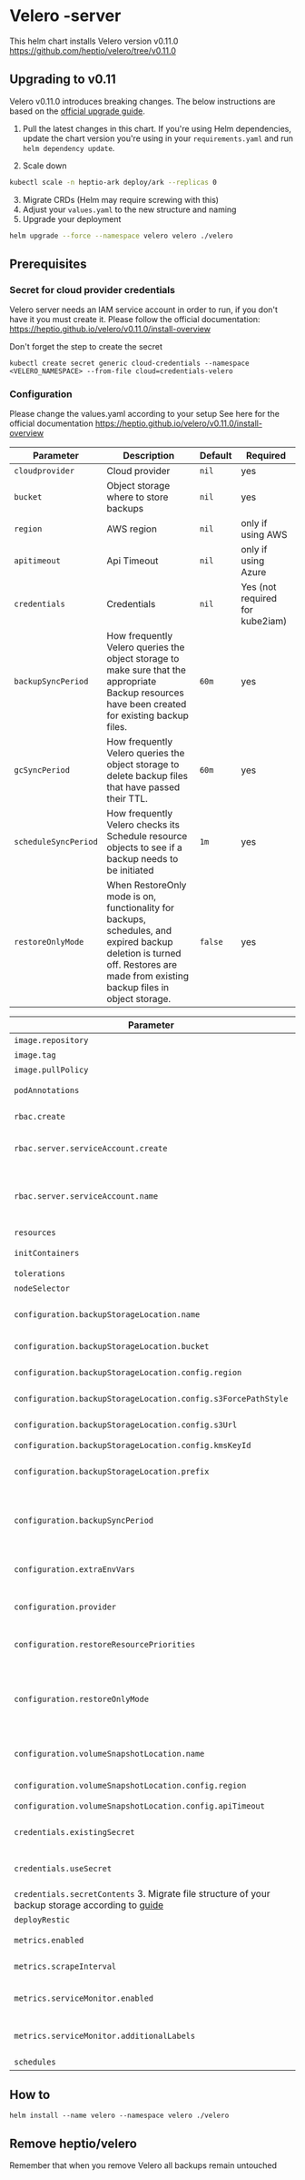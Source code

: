 # Velero -server

This helm chart installs Velero version v0.11.0
https://github.com/heptio/velero/tree/v0.11.0

## Upgrading to v0.11

Velero v0.11.0 introduces breaking changes. The below instructions are based on the [official upgrade guide](https://heptio.github.io/velero/v0.11.0/migrating-to-velero).

1. Pull the latest changes in this chart. If you're using Helm dependencies, update the chart version you're using in your `requirements.yaml` and run `helm dependency update`.

2. Scale down

```sh
kubectl scale -n heptio-ark deploy/ark --replicas 0
```

3. Migrate CRDs (Helm may require screwing with this)
4. Adjust your `values.yaml` to the new structure and naming
5. Upgrade your deployment

```sh
helm upgrade --force --namespace velero velero ./velero
```

## Prerequisites

### Secret for cloud provider credentials
Velero server needs an IAM service account in order to run, if you don't have it you must create it.
Please follow the official documentation: https://heptio.github.io/velero/v0.11.0/install-overview

Don't forget the step to create the secret
```
kubectl create secret generic cloud-credentials --namespace <VELERO_NAMESPACE> --from-file cloud=credentials-velero
```

### Configuration
Please change the values.yaml according to your setup
See here for the official documentation https://heptio.github.io/velero/v0.11.0/install-overview

| Parameter            | Description                                                                                                                                                                   | Default | Required                        |
|----------------------|-------------------------------------------------------------------------------------------------------------------------------------------------------------------------------|---------|---------------------------------|
| `cloudprovider`      | Cloud provider                                                                                                                                                                | `nil`   | yes                             |
| `bucket`             | Object storage where to store backups                                                                                                                                         | `nil`   | yes                             |
| `region`             | AWS region                                                                                                                                                                    | `nil`   | only if using AWS               |
| `apitimeout`         | Api Timeout                                                                                                                                                                   | `nil`   | only if using Azure             |
| `credentials`        | Credentials                                                                                                                                                                   | `nil`   | Yes (not required for kube2iam) |
| `backupSyncPeriod`   | How frequently Velero queries the object storage to make sure that the appropriate Backup resources have been created for existing backup files.                              | `60m`   | yes                             |
| `gcSyncPeriod`       | How frequently Velero queries the object storage to delete backup files that have passed their TTL.                                                                           | `60m`   | yes                             |
| `scheduleSyncPeriod` | How frequently Velero checks its Schedule resource objects to see if a backup needs to be initiated                                                                           | `1m`    | yes                             |
| `restoreOnlyMode`    | When RestoreOnly mode is on, functionality for backups, schedules, and expired backup deletion is turned off. Restores are made from existing backup files in object storage. | `false` | yes                             |

| Parameter                                                                                                                                                                               | Description                                                                                                                                                                  | Default                                                                                                   |
|-----------------------------------------------------------------------------------------------------------------------------------------------------------------------------------------|------------------------------------------------------------------------------------------------------------------------------------------------------------------------------|-----------------------------------------------------------------------------------------------------------|
| `image.repository`                                                                                                                                                                      | Image repository                                                                                                                                                             | `gcr.io/heptio-images/velero`                                                                             |
| `image.tag`                                                                                                                                                                             | Image tag                                                                                                                                                                    | `v0.9.1`                                                                                                  |
| `image.pullPolicy`                                                                                                                                                                      | Image pull policy                                                                                                                                                            | `IfNotPresent`                                                                                            |
| `podAnnotations`                                                                                                                                                                        | Annotations for the Velero server pod                                                                                                                                        | `{}`                                                                                                      |
| `rbac.create`                                                                                                                                                                           | If true, create and use RBAC resources                                                                                                                                       | `true`                                                                                                    |
| `rbac.server.serviceAccount.create`                                                                                                                                                     | Whether a new service account name that the server will use should be created                                                                                                | `true`                                                                                                    |
| `rbac.server.serviceAccount.name`                                                                                                                                                       | Service account to be used for the server. If not set and `rbac.server.serviceAccount.create` is `true` a name is generated using the fullname template                      | ``                                                                                                        |
| `resources`                                                                                                                                                                             | Resource requests and limits                                                                                                                                                 | `{}`                                                                                                      |
| `initContainers`                                                                                                                                                                        | InitContainers and their specs to start with the deployment pod                                                                                                              | `[]`                                                                                                      |
| `tolerations`                                                                                                                                                                           | List of node taints to tolerate                                                                                                                                              | `[]`                                                                                                      |
| `nodeSelector`                                                                                                                                                                          | Node labels for pod assignment                                                                                                                                               | `{}`                                                                                                      |
| `configuration.backupStorageLocation.name`                                                                                                                                              | The name of the cloud provider that will be used to actually store the backups (`aws`, `azure`, `gcp`)                                                                       | ``                                                                                                        |
| `configuration.backupStorageLocation.bucket`                                                                                                                                            | The storage bucket where backups are to be uploaded                                                                                                                          | ``                                                                                                        |
| `configuration.backupStorageLocation.config.region`                                                                                                                                     | The cloud provider region (AWS only)                                                                                                                                         | ``                                                                                                        |
| `configuration.backupStorageLocation.config.s3ForcePathStyle`                                                                                                                           | Set to `true` for a local storage service like Minio                                                                                                                         | ``                                                                                                        |
| `configuration.backupStorageLocation.config.s3Url`                                                                                                                                      | S3 url (primarily used for local storage services like Minio)                                                                                                                | ``                                                                                                        |
| `configuration.backupStorageLocation.config.kmsKeyId`                                                                                                                                   | KMS key for encryption (AWS only)                                                                                                                                            | ``                                                                                                        |
| `configuration.backupStorageLocation.prefix`                                                                                                                                            | The directory inside a storage bucket where backups are to be uploaded                                                                                                       | ``                                                                                                        |
| `configuration.backupSyncPeriod`                                                                                                                                                        | How frequently Velero queries the object storage to make sure that the appropriate Backup resources have been created for existing backup files                              | `60m`                                                                                                     |
| `configuration.extraEnvVars`                                                                                                                                                            | Key/values for extra environment variables such as AWS_CLUSTER_NAME, etc                                                                                                     | `{}`                                                                                                      |
| `configuration.provider`                                                                                                                                                                | The name of the cloud provider where you are deploying velero to (`aws`, `azure`, `gcp`)                                                                                     |                                                                                                           |
| `configuration.restoreResourcePriorities`                                                                                                                                               | An ordered list that describes the order in which Kubernetes resource objects should be restored                                                                             | `namespaces,persistentvolumes,persistentvolumeclaims,secrets,configmaps,serviceaccounts,limitranges,pods` |
| `configuration.restoreOnlyMode`                                                                                                                                                         | When RestoreOnly mode is on, functionality for backups, schedules, and expired backup deletion is turned off. Restores are made from existing backup files in object storage | `false`                                                                                                   |
| `configuration.volumeSnapshotLocation.name`                                                                                                                                             | The name of the cloud provider the cluster is using for persistent volumes, if any                                                                                           | `{}`                                                                                                      |
| `configuration.volumeSnapshotLocation.config.region`                                                                                                                                    | The cloud provider region (AWS only)                                                                                                                                         | ``                                                                                                        |
| `configuration.volumeSnapshotLocation.config.apiTimeout`                                                                                                                                | The API timeout (`azure` only)                                                                                                                                               |                                                                                                           |
| `credentials.existingSecret`                                                                                                                                                            | If specified and `useSecret` is `true`, uses an existing secret with this name instead of creating one                                                                       | ``                                                                                                        |
| `credentials.useSecret`                                                                                                                                                                 | Whether a secret should be used. Set this to `false` when using `kube2iam`                                                                                                   | `true`                                                                                                    |
| `credentials.secretContents`     3. Migrate file structure of your backup storage according to [guide](https://github.com/heptio/velero/blob/master/docs/storage-layout-reorg-v0.10.md) | Contents for the credentials secret                                                                                                                                          | `{}`                                                                                                      |
| `deployRestic`                                                                                                                                                                          | If `true`, enable restic deployment                                                                                                                                          | `false`                                                                                                   |
| `metrics.enabled`                                                                                                                                                                       | Set this to `true` to enable exporting Prometheus monitoring metrics                                                                                                         | `false`                                                                                                   |
| `metrics.scrapeInterval`                                                                                                                                                                | Scrape interval for the Prometheus ServiceMonitor                                                                                                                            | `30s`                                                                                                     |
| `metrics.serviceMonitor.enabled`                                                                                                                                                        | Set this to `true` to create ServiceMonitor for Prometheus operator                                                                                                          | `false`                                                                                                   |
| `metrics.serviceMonitor.additionalLabels`                                                                                                                                               | Additional labels that can be used so ServiceMonitor will be discovered by Prometheus                                                                                        | `{}`                                                                                                      |
| `schedules`                                                                                                                                                                             | A dict of schedules                                                                                                                                                          | `{}`                                                                                                      |


## How to
```
helm install --name velero --namespace velero ./velero
```

## Remove heptio/velero
Remember that when you remove Velero all backups remain untouched
